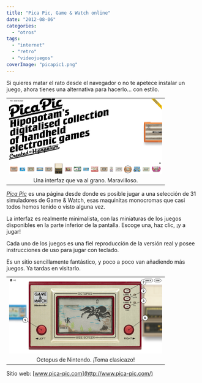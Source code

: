 ```yaml
---
title: "Pica Pic, Game & Watch online"
date: "2012-08-06"
categories: 
  - "otros"
tags: 
  - "internet"
  - "retro"
  - "videojuegos"
coverImage: "picapic1.png"
---
```


Si quieres matar el rato desde el navegador o no te apetece instalar un juego, ahora tienes una alternativa para hacerlo... con estilo.

  

<table align="center" cellpadding="0" cellspacing="0" class="tr-caption-container" style="margin-left: auto; margin-right: auto; text-align: center;"><tbody><tr><td style="text-align: center;"><a href="http://3.bp.blogspot.com/-zXjnOUvQaO0/UB_dRslFEvI/AAAAAAAADoQ/0a_h1JzM89Q/s1600/picapic1.png" imageanchor="1" style="margin-left: auto; margin-right: auto;"><img border="0" height="196" src="images/picapic1.png" width="400"></a></td></tr><tr><td class="tr-caption" style="text-align: center;">Una interfaz que va al grano. Maravilloso.</td></tr></tbody></table>

  

_[Pica Pic](http://www.pica-pic.com/)_ es una página desde donde es posible jugar a una selección de 31 simuladores de Game & Watch, esas maquinitas monocromas que casi todos hemos tenido o visto alguna vez.

La interfaz es realmente minimalista, con las miniaturas de los juegos disponibles en la parte inferior de la pantalla. Escoge una, haz clic, ¡y a jugar!

Cada uno de los juegos es una fiel reproducción de la versión real y posee instrucciones de uso para jugar con teclado.

Es un sitio sencillamente fantástico, y poco a poco van añadiendo más juegos. Ya tardas en visitarlo.

  

<table align="center" cellpadding="0" cellspacing="0" class="tr-caption-container" style="margin-left: auto; margin-right: auto; text-align: center;"><tbody><tr><td style="text-align: center;"><a href="http://3.bp.blogspot.com/-kPmdMbdKt1g/UB_dZNumZ5I/AAAAAAAADoY/TiVbZZGzPb4/s1600/picapic2.png" imageanchor="1" style="margin-left: auto; margin-right: auto;"><img border="0" height="197" src="images/picapic2.png" width="400"></a></td></tr><tr><td class="tr-caption" style="text-align: center;">Octopus de Nintendo. ¡Toma clasicazo!</td></tr></tbody></table>

  

  

Sitio web: [www.pica-pic.com](http://www.pica-pic.com/)
